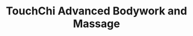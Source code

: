 ---
title: "TouchChi Advanced Bodywork and Massage"
url: /white-river-junction/touchchi-advanced-bodywork-and-massage/
shop: Massage
---